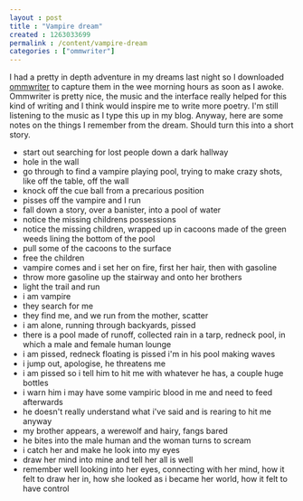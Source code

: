 ```yaml
---
layout : post
title : "Vampire dream"
created : 1263033699
permalink : /content/vampire-dream
categories : ["ommwriter"]
---
```

I had a pretty in depth adventure in my dreams last night so I downloaded <a href="http://www.ommwriter.com/en/">ommwriter</a> to capture them in the wee morning hours as soon as I awoke. Ommwriter is pretty nice, the music and the interface really helped for this kind of writing and I think would inspire me to write more poetry. I'm still listening to the music as I type this up in my blog. Anyway, here are some notes on the things I remember from the dream. Should turn this into a short story.

- start out searching for lost people down a dark hallway
- hole in the wall
- go through to find a vampire playing pool, trying to make crazy shots, like off the table, off the wall
- knock off the cue ball from a precarious position
- pisses off the vampire and I run
- fall down a story, over a banister, into a pool of water
- notice the missing childrens possessions
- notice the missing children, wrapped up in cacoons made of the green weeds lining the bottom of the pool
- pull some of the cacoons to the surface
- free the children
- vampire comes and i set her on fire, first her hair, then with gasoline
- throw more gasoline up the stairway and onto her brothers
- light the trail and run
- i am vampire
- they search for me
- they find me, and we run from the mother, scatter
- i am alone, running through backyards, pissed
- there is a pool made of runoff, collected rain in a tarp, redneck pool, in which a male and female human lounge
- i am pissed, redneck floating is pissed i'm in his pool making waves
- i jump out, apologise, he threatens me
- i am pissed so i tell him to hit me with whatever he has, a couple huge bottles
- i warn him i may have some vampiric blood in me and need to feed afterwards
- he doesn't really understand what i've said and is rearing to hit me anyway
- my brother appears, a werewolf and hairy, fangs bared
- he bites into the male human and the woman turns to scream
- i catch her and make he look into my eyes
- draw her mind into mine and tell her all is well
- remember well looking into her eyes, connecting with her mind, how it felt to draw her in, how she looked as i became her world, how it felt to have control